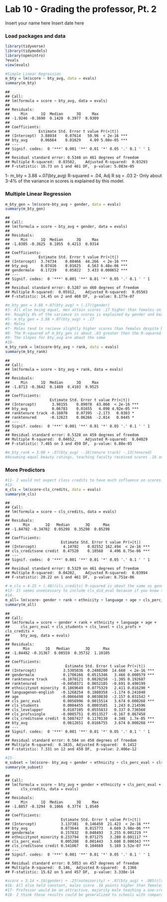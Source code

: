 Lab 10 - Grading the professor, Pt. 2
================
Insert your name here
Insert date here

### Load packages and data

``` r
library(tidyverse) 
library(tidymodels)
library(openintro)
?evals
view(evals)

#Simple Linear Regression
m_bty = lm(score ~ bty_avg, data = evals)
summary(m_bty)
```

    ## 
    ## Call:
    ## lm(formula = score ~ bty_avg, data = evals)
    ## 
    ## Residuals:
    ##     Min      1Q  Median      3Q     Max 
    ## -1.9246 -0.3690  0.1420  0.3977  0.9309 
    ## 
    ## Coefficients:
    ##             Estimate Std. Error t value Pr(>|t|)    
    ## (Intercept)  3.88034    0.07614   50.96  < 2e-16 ***
    ## bty_avg      0.06664    0.01629    4.09 5.08e-05 ***
    ## ---
    ## Signif. codes:  0 '***' 0.001 '**' 0.01 '*' 0.05 '.' 0.1 ' ' 1
    ## 
    ## Residual standard error: 0.5348 on 461 degrees of freedom
    ## Multiple R-squared:  0.03502,    Adjusted R-squared:  0.03293 
    ## F-statistic: 16.73 on 1 and 461 DF,  p-value: 5.083e-05

1- m_bty = 3.88 +.07(bty_avg) R-squared = .04, Adj R sq = .03 2- Only
about 3-4% of the variance in scores is explained by this model.

### Multiple Linear Regression

``` r
m_bty_gen = lm(score~bty_avg + gender, data = evals)
summary(m_bty_gen)
```

    ## 
    ## Call:
    ## lm(formula = score ~ bty_avg + gender, data = evals)
    ## 
    ## Residuals:
    ##     Min      1Q  Median      3Q     Max 
    ## -1.8305 -0.3625  0.1055  0.4213  0.9314 
    ## 
    ## Coefficients:
    ##             Estimate Std. Error t value Pr(>|t|)    
    ## (Intercept)  3.74734    0.08466  44.266  < 2e-16 ***
    ## bty_avg      0.07416    0.01625   4.563 6.48e-06 ***
    ## gendermale   0.17239    0.05022   3.433 0.000652 ***
    ## ---
    ## Signif. codes:  0 '***' 0.001 '**' 0.01 '*' 0.05 '.' 0.1 ' ' 1
    ## 
    ## Residual standard error: 0.5287 on 460 degrees of freedom
    ## Multiple R-squared:  0.05912,    Adjusted R-squared:  0.05503 
    ## F-statistic: 14.45 on 2 and 460 DF,  p-value: 8.177e-07

``` r
#m_bty_gen = 3.88 +.07(bty_avg) + (.17)(gender) 
#3- All else being equal, men attain scores .17 higher than females on ratings
#4- Roughly 6% of the variance in scores is explained by gender and beauty rating
#5- m_bty_gen = 3.88 +.07(bty_avg) + .17
#6- Males
#7- Males tend to recieve slightly higher scores than females despite being rated equally beautiful
#8- The R-squared of m_bty_gen is about .03 greater then the R-squared of m_bty meaning that gender has about the same influence on scores as beauty, though both are quite low around 3% of variance explained
#9- The slopes for bty_avg are about the same 
#10-
m_bty_rank = lm(score~bty_avg + rank, data = evals)
summary(m_bty_rank)
```

    ## 
    ## Call:
    ## lm(formula = score ~ bty_avg + rank, data = evals)
    ## 
    ## Residuals:
    ##     Min      1Q  Median      3Q     Max 
    ## -1.8713 -0.3642  0.1489  0.4103  0.9525 
    ## 
    ## Coefficients:
    ##                  Estimate Std. Error t value Pr(>|t|)    
    ## (Intercept)       3.98155    0.09078  43.860  < 2e-16 ***
    ## bty_avg           0.06783    0.01655   4.098 4.92e-05 ***
    ## ranktenure track -0.16070    0.07395  -2.173   0.0303 *  
    ## ranktenured      -0.12623    0.06266  -2.014   0.0445 *  
    ## ---
    ## Signif. codes:  0 '***' 0.001 '**' 0.01 '*' 0.05 '.' 0.1 ' ' 1
    ## 
    ## Residual standard error: 0.5328 on 459 degrees of freedom
    ## Multiple R-squared:  0.04652,    Adjusted R-squared:  0.04029 
    ## F-statistic: 7.465 on 3 and 459 DF,  p-value: 6.88e-05

``` r
#m_bty_rank = 3.98 + .07(bty_avg) -.16(tenure track) -.13(tenured)
#Assuming equal beauty ratings, teaching faculty received scores .16 and .13 higher than tenure-track and tenured faculty, respectively.
```

### More Predictors

``` r
#11- I would not expect class credits to have much influence on scores
#12- 
m_cls = lm(score~cls_credits, data = evals)
summary(m_cls)
```

    ## 
    ## Call:
    ## lm(formula = score ~ cls_credits, data = evals)
    ## 
    ## Residuals:
    ##      Min       1Q   Median       3Q      Max 
    ## -1.84702 -0.34702  0.05298  0.35298  0.85298 
    ## 
    ## Coefficients:
    ##                       Estimate Std. Error t value Pr(>|t|)    
    ## (Intercept)            4.14702    0.02552 162.494  < 2e-16 ***
    ## cls_creditsone credit  0.47520    0.10568   4.496 8.75e-06 ***
    ## ---
    ## Signif. codes:  0 '***' 0.001 '**' 0.01 '*' 0.05 '.' 0.1 ' ' 1
    ## 
    ## Residual standard error: 0.5329 on 461 degrees of freedom
    ## Multiple R-squared:  0.04202,    Adjusted R-squared:  0.03994 
    ## F-statistic: 20.22 on 1 and 461 DF,  p-value: 8.751e-06

``` r
# m_cls = 4.15 + (.48)(cls_credits) R-squared is about the same as gender and beauty
#13- It seems unnecessary to include cls_did_eval because if you know the number of students and the percentage that did evals, you don't need cls_did_eval
#14-
m_all= lm(score~ gender + rank + ethnicity + language + age + cls_perc_eval + cls_students + cls_level + cls_profs + cls_credits + bty_avg, data=evals)
summary(m_all)
```

    ## 
    ## Call:
    ## lm(formula = score ~ gender + rank + ethnicity + language + age + 
    ##     cls_perc_eval + cls_students + cls_level + cls_profs + cls_credits + 
    ##     bty_avg, data = evals)
    ## 
    ## Residuals:
    ##      Min       1Q   Median       3Q      Max 
    ## -1.84482 -0.31367  0.08559  0.35732  1.10105 
    ## 
    ## Coefficients:
    ##                         Estimate Std. Error t value Pr(>|t|)    
    ## (Intercept)            3.5305036  0.2408200  14.660  < 2e-16 ***
    ## gendermale             0.1786166  0.0515346   3.466 0.000579 ***
    ## ranktenure track      -0.1070121  0.0820250  -1.305 0.192687    
    ## ranktenured           -0.0450371  0.0652185  -0.691 0.490199    
    ## ethnicitynot minority  0.1869649  0.0775329   2.411 0.016290 *  
    ## languagenon-english   -0.1268254  0.1080358  -1.174 0.241048    
    ## age                   -0.0066498  0.0030830  -2.157 0.031542 *  
    ## cls_perc_eval          0.0056996  0.0015514   3.674 0.000268 ***
    ## cls_students           0.0004455  0.0003585   1.243 0.214596    
    ## cls_levelupper         0.0187105  0.0555833   0.337 0.736560    
    ## cls_profssingle       -0.0085751  0.0513527  -0.167 0.867458    
    ## cls_creditsone credit  0.5087427  0.1170130   4.348  1.7e-05 ***
    ## bty_avg                0.0612651  0.0166755   3.674 0.000268 ***
    ## ---
    ## Signif. codes:  0 '***' 0.001 '**' 0.01 '*' 0.05 '.' 0.1 ' ' 1
    ## 
    ## Residual standard error: 0.504 on 450 degrees of freedom
    ## Multiple R-squared:  0.1635, Adjusted R-squared:  0.1412 
    ## F-statistic: 7.331 on 12 and 450 DF,  p-value: 2.406e-12

``` r
#15-
m_subset = lm(score~ bty_avg + gender + ethnicity + cls_perc_eval + cls_credits, data=evals)
summary(m_subset)
```

    ## 
    ## Call:
    ## lm(formula = score ~ bty_avg + gender + ethnicity + cls_perc_eval + 
    ##     cls_credits, data = evals)
    ## 
    ## Residuals:
    ##     Min      1Q  Median      3Q     Max 
    ## -1.8857 -0.3294  0.1066  0.3774  1.0540 
    ## 
    ## Coefficients:
    ##                       Estimate Std. Error t value Pr(>|t|)    
    ## (Intercept)           3.137381   0.146450  21.423  < 2e-16 ***
    ## bty_avg               0.073644   0.015773   4.669 3.98e-06 ***
    ## gendermale            0.157832   0.048493   3.255 0.001219 ** 
    ## ethnicitynot minority 0.233794   0.071275   3.280 0.001117 ** 
    ## cls_perc_eval         0.005208   0.001443   3.608 0.000343 ***
    ## cls_creditsone credit 0.541067   0.104669   5.169 3.52e-07 ***
    ## ---
    ## Signif. codes:  0 '***' 0.001 '**' 0.01 '*' 0.05 '.' 0.1 ' ' 1
    ## 
    ## Residual standard error: 0.5053 on 457 degrees of freedom
    ## Multiple R-squared:  0.146,  Adjusted R-squared:  0.1366 
    ## F-statistic: 15.62 on 5 and 457 DF,  p-value: 3.338e-14

``` r
#score = 3.14 +.16(gender) + .23(notminority) + .07(bty_avg) + .005(cls_perc_eval) + .54(one credit)
#16- All else held constant, males score .16 points higher than females on average. All others held constant, a 1 point increase in beauty average is associated with an increase in .07 in their scores. 
#17- Professor would be an attractive, majority male teaching a one-credit course with a higher percentage of the students completing evaluations.
#18- I think these results could be generalized to schools with comparable demographics to the University of Texas.
```
